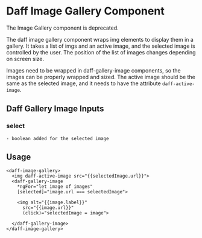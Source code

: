# Daff Image Gallery Component
The Image Gallery component is deprecated.

The daff image gallery component wraps img elements to display them in a gallery. It takes a list of imgs and an active image, and the selected image is controlled by the user. The position of the list of images changes depending on screen size.

Images need to be wrapped in daff-gallery-image components, so the images can be properly wrapped and sized. The active image should be the same as the selected image, and it needs to have the attribute `daff-active-image`.

## Daff Gallery Image Inputs

### select

```
- boolean added for the selected image
```

## Usage

```
<daff-image-gallery>
  <img daff-active-image src="{{selectedImage.url}}">
  <daff-gallery-image 
    *ngFor="let image of images"
    [selected]="image.url === selectedImage">

    <img alt="{{image.label}}"
      src="{{image.url}}" 
      (click)="selectedImage = image">

  </daff-gallery-image>
</daff-image-gallery>
```
